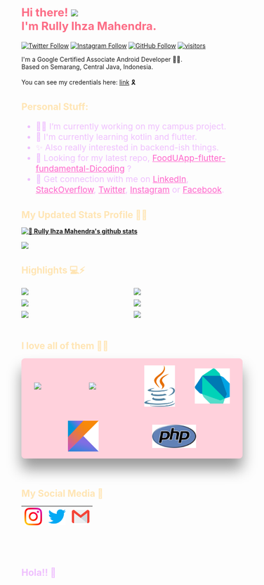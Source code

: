 <div style="color: #fc6c85;">
  <h2  style="font-size: 1.6rem;"><strong>
    Hi there! <img src="https://github.com/TheDudeThatCode/TheDudeThatCode/blob/master/Assets/Hi.gif" width="29px">
    <br>I'm Rully Ihza Mahendra.
  </strong></h2>
</div>

[![Twitter Follow](https://img.shields.io/twitter/follow/rullyihza_?label=Follow&style=social)](https://twitter.com/rullyihza_)
[![Instagram Follow](https://img.shields.io/twitter/url?color=Follow&label=Follow&logo=instagram&style=social&url=https%3A%2F%2Finstagram.com%2Frllyhz)](https://instagram.com/rllyhz)
[![GitHub Follow](https://img.shields.io/github/followers/rllyhz?label=Follow&style=social)](https://github.com/rllyhz)
[![visitors](https://visitor-badge.laobi.icu/badge?page_id=rllyhz)](https://github.com/rllyhz)

<!-- <p style="color: #efc0fe; font-size: 1.26rem; margin-bottom: 0"></p> -->
I'm a Google Certified Associate Android Developer 👨‍💻. </br>
Based on Semarang, Central Java, Indonesia. </br></br>
You can see my credentials here: <a href="https://www.credential.net/e948eae5-beb6-4d40-b4ea-f026bb6b89e2" target="_blank">link</a> 🎗
<!-- <p style="color: #efc0fe; font-size: 1.26rem; margin-bottom: .56rem"></p> -->
<!-- <p style="color: #efc0fe; font-size: 1.26rem;"></p> -->

<h2><strong style="color: #ffe5b4;">Personal Stuff:</strong></h2>
<ul style="color: #efc0fe; font-size: 1.2rem;">
  <li>👨‍💻 I’m currently working on my campus project.</li>
  <li>🌱 I'm currently learning kotlin and flutter.</li>
  <li>✨ Also really interested in backend-ish things.</li>
  <li>🤔 Looking for my latest repo, <a style='color: #ff66cc;' href='https://github.com/rllyhz/FoodUApp-flutter-fundamental-Dicoding' target="_blank">FoodUApp-flutter-fundamental-Dicoding</a> ?</li>
  <li>💌 Get connection with me on <a style='color: #ff66cc;' href="https://linkedin.com/in/rully-ihza-mahendra" target="_blank">LinkedIn</a>, <a style='color: #ff66cc;' href="https://stackoverflow.com/users/17045891/rllyhz" target="_blank">StackOverflow</a>, <a style='color: #ff66cc;' href="https://twitter.com/rullyihza_" target="_blank">Twitter</a>, <a style='color: #ff66cc;' href="https://instagram.com/rllyhz" target="_blank">Instagram</a> or <a style='color: #ff66cc;' href="https://www.facebook.com/rully.ihza/" target="_blank">Facebook</a>.</li>
</ul>

<h2 style='color: #ffe5b4; margin-top: 2.1rem; margin-bottom: 1rem;'><b>
  My Updated Stats Profile 🤖🔥
<b></h2>

[![🦉 Rully Ihza Mahendra's github stats](https://github-readme-stats.vercel.app/api?username=rllyhz&show_icons=true&hide_border=true&hide=issues&theme=radical)](https://github.com/rllyhz)

<a href="https://github.com/rllyhz">
  <img align="center" src="https://github-readme-stats.vercel.app/api/top-langs/?username=rllyhz&theme=dark&hide_langs_below=0.4" />
</a>

<br>

<h2 style="color: #ffe5b4;margin-top: 2.1rem;"><strong>
  Highlights 💻⚡
</strong></h2>

<div style="display: grid; grid-template-columns: 1fr 1fr; grid-gap: 8px; margin-top: 1rem;">
  <a href="https://github.com/rllyhz/CAP0104-Capstone-Project" target="_blank">
  <img align="center" src="https://github-readme-stats.vercel.app/api/pin/?username=rllyhz&repo=CAP0104-Capstone-Project&theme=dark" />
  </a>
  <a href="https://github.com/rllyhz/flutter-chatR-UI" target="_blank">
  <img align="center" src="https://github-readme-stats.vercel.app/api/pin/?username=rllyhz&repo=flutter-chatR-UI&theme=dark" />
  </a>
  <a href="https://github.com/rllyhz/klasifikasi-status-gizi-menggunakan-algoritma-knn" target="_blank">
  <img align="center" src="https://github-readme-stats.vercel.app/api/pin/?username=rllyhz&repo=klasifikasi-status-gizi-menggunakan-algoritma-knn&theme=dark" />
  </a>
  <a href="https://github.com/rllyhz/SunglassesShow-android-expert-Dicoding" target="_blank">
  <img align="center" src="https://github-readme-stats.vercel.app/api/pin/?username=rllyhz&repo=SunglassesShow-android-expert-Dicoding&theme=dark" />
  </a>
  <a href="https://github.com/rllyhz/SunglassesShow-android-jetpack-pro-Dicoding" target="_blank">
  <img align="center" src="https://github-readme-stats.vercel.app/api/pin/?username=rllyhz&repo=SunglassesShow-android-jetpack-pro-Dicoding&theme=dark" />
  </a>
  <a href="https://github.com/rllyhz/bfaa-final-submission" target="_blank">
  <img align="center" src="https://github-readme-stats.vercel.app/api/pin/?username=rllyhz&repo=bfaa-final-submission&theme=dark" />
  </a>
</div>

<br>
<!-- <img align="right" alt="GIF" height="130px" src="https://i.giphy.com/media/LMt9638dO8dftAjtco/200.webp" /> -->
<h2 style='color: #ffe5b4; margin-top: 2.1rem; margin-bottom: 1rem;'><b>I love all of them 💙🦉<b></h2>

<div style="background-color: #ffd1dc; width: 100%;display: flex; justify-content: space-evenly; align-items: center; flex-wrap: wrap; border-radius: 8px; box-shadow: 0 24px 32px rgba(0,0,0,.4);">
  <img width="80px" style="padding: 16px;" src="https://media3.giphy.com/media/ln7z2eWriiQAllfVcn/200w.webp">
  <img width="80px" style="padding: 16px;" src="https://i.giphy.com/media/LMt9638dO8dftAjtco/200.webp">
  <img width="70px" style="padding: 16px;" src="images/java.svg">
  <img width="80px" style="padding: 16px;" src="images/dart.svg">
  <img width="70px" style="padding: 16px;" src="images/kotlin.svg">
  <img width="100px" style="padding: 16px;" src="images/php.svg">
</div>

<br>

<h2 style="color: #ffe5b4; margin-top: 3.1rem; margin-bottom:1rem;"><strong>
  My Social Media 🦉
</strong></h2>

| [<img src="images/Instagram.svg" width="40px" />](https://instagram.com/rllyhz) | [<img src="images/Twitter.svg" width="40px" />](https://twitter.com/rullyihza_) | [<img src="images/Gmail.svg" width="40px" />](mailto:rullyihza00@gmail.com) |
|  --  | --   |  --  |

<br>

<h2 style="color: #efc0fe; margin-top: 3.6rem;">
  Hola!! 🤗
</h2>

<!-- https://cdn.svgporn.com/logos/html-5.svg
https://cdn.svgporn.com/logos/css-3.svg
https://cdn.svgporn.com/logos/javascript.svg
https://cdn.svgporn.com/logos/vue.svg
https://cdn.svgporn.com/logos/webpack.svg
https://cdn.svgporn.com/logos/eslint.svg
https://cdn.svgporn.com/logos/git-icon.svg
https://cdn.svgporn.com/logos/visual-studio-code.svg
https://cdn.svgporn.com/logos/less.svg
https://cdn.svgporn.com/logos/sass.svg
https://cdn.svgporn.com/logos/tailwindcss-icon.svg
https://cdn.svgporn.com/logos/tailwindcss-icon.svg
https://cdn.svgporn.com/logos/netlify.svg -->
